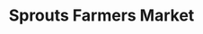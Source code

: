 ---
title: "Sprouts Farmers Market"
url: /dallas/sprouts-farmers-market-dallas-parkway/
shop: supermarket
---